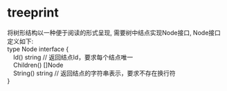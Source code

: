 # treeprint   
将树形结构以一种便于阅读的形式呈现, 需要树中结点实现Node接口, Node接口定义如下:    
type Node interface {     
&emsp;Id() string // 返回结点Id，要求每个结点唯一     
&emsp;Children() []Node    
&emsp;String() string // 返回结点的字符串表示，要求不存在换行符     
}    
